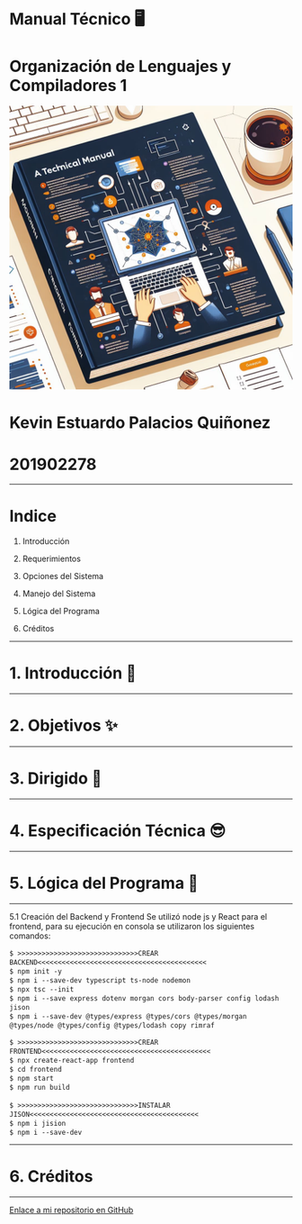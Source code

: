 # Manual  Técnico 🖥️
# Organización de Lenguajes y Compiladores 1

![](manualtecnico.jfif)
# Kevin Estuardo Palacios Quiñonez 
# 201902278
---
# Indice 
1. Introducción 

2. Requerimientos

3. Opciones del Sistema 

4. Manejo del Sistema 

5. Lógica del Programa 

6. Créditos
---
# 1. Introducción 🤖
---
# 2. Objetivos ✨
---
# 3. Dirigido 🤩
---
# 4. Especificación Técnica 😎
---
# 5. Lógica del Programa 👀
---
5.1 Creación del Backend y Frontend 
Se utilizó node js y React para el frontend, para su ejecución en consola se utilizaron los siguientes comandos:
```console
$ >>>>>>>>>>>>>>>>>>>>>>>>>>>>>>CREAR BACKEND<<<<<<<<<<<<<<<<<<<<<<<<<<<<<<<<<<<<<<<<<<
$ npm init -y
$ npm i --save-dev typescript ts-node nodemon
$ npx tsc --init
$ npm i --save express dotenv morgan cors body-parser config lodash jison
$ npm i --save-dev @types/express @types/cors @types/morgan @types/node @types/config @types/lodash copy rimraf
```
```console
$ >>>>>>>>>>>>>>>>>>>>>>>>>>>>>>CREAR FRONTEND<<<<<<<<<<<<<<<<<<<<<<<<<<<<<<<<<<<<<<<<<<
$ npx create-react-app frontend
$ cd frontend
$ npm start
$ npm run build

$ >>>>>>>>>>>>>>>>>>>>>>>>>>>>>>INSTALAR JISON<<<<<<<<<<<<<<<<<<<<<<<<<<<<<<<<<<<<<<<<<<
$ npm i jision 
$ npm i --save-dev
```
---
# 6. Créditos
---
[Enlace a mi repositorio en GitHub](https://github.com/KevinPalaciosQ/OLC1_Proyecto2_201902278.git)